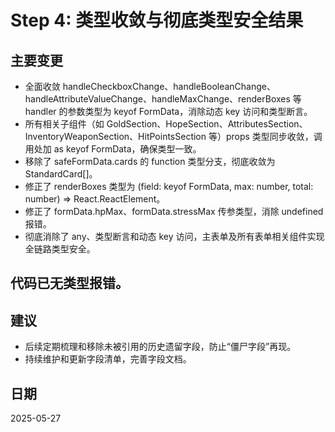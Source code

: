 # Step 4: 类型收敛与彻底类型安全结果

## 主要变更
- 全面收敛 handleCheckboxChange、handleBooleanChange、handleAttributeValueChange、handleMaxChange、renderBoxes 等 handler 的参数类型为 keyof FormData，消除动态 key 访问和类型断言。
- 所有相关子组件（如 GoldSection、HopeSection、AttributesSection、InventoryWeaponSection、HitPointsSection 等）props 类型同步收敛，调用处加 as keyof FormData，确保类型一致。
- 移除了 safeFormData.cards 的 function 类型分支，彻底收敛为 StandardCard[]。
- 修正了 renderBoxes 类型为 (field: keyof FormData, max: number, total: number) => React.ReactElement。
- 修正了 formData.hpMax、formData.stressMax 传参类型，消除 undefined 报错。
- 彻底消除了 any、类型断言和动态 key 访问，主表单及所有表单相关组件实现全链路类型安全。

## 代码已无类型报错。

## 建议
- 后续定期梳理和移除未被引用的历史遗留字段，防止“僵尸字段”再现。
- 持续维护和更新字段清单，完善字段文档。

## 日期
2025-05-27
